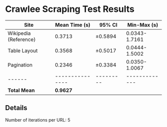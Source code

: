 # Crawlee Scraping Test Results

| Site | Mean Time (s) | 95% CI | Min-Max (s) |
|------|---------------|---------|-------------|
| Wikipedia (Reference) | 0.3713 | ±0.5894 | 0.0343-1.7161 |
| Table Layout | 0.3568 | ±0.5017 | 0.0444-1.5002 |
| Pagination | 0.2346 | ±0.3384 | 0.0350-1.0067 |
|------|---------------|---------|-------------|
| **Total Mean** | **0.9627** | | |

## Details
Number of iterations per URL: 5
